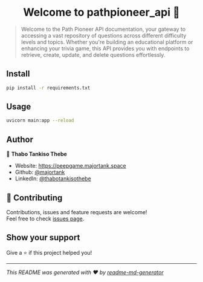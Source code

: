 <h1 align="center">Welcome to pathpioneer_api 👋</h1>
<p>
</p>

> Welcome to the Path Pioneer API documentation, your gateway to accessing a vast repository of questions across different difficulty levels and topics. Whether you're building an educational platform or enhancing your trivia game, this API provides you with endpoints to retrieve, create, update, and delete questions effortlessly.

## Install

```sh
pip install -r requirements.txt
```

## Usage

```sh
uvicorn main:app --reload
```

## Author

👤 **Thabo Tankiso Thebe**

* Website: https://peepgame.majortank.space
* Github: [@majortank](https://github.com/majortank)
* LinkedIn: [@thabotankisothebe](https://linkedin.com/in/thabotankisothebe)

## 🤝 Contributing

Contributions, issues and feature requests are welcome!<br />Feel free to check [issues page](https://github.com/majortank/pathpioneer_api/issues). 

## Show your support

Give a ⭐️ if this project helped you!

***
_This README was generated with ❤️ by [readme-md-generator](https://github.com/kefranabg/readme-md-generator)_